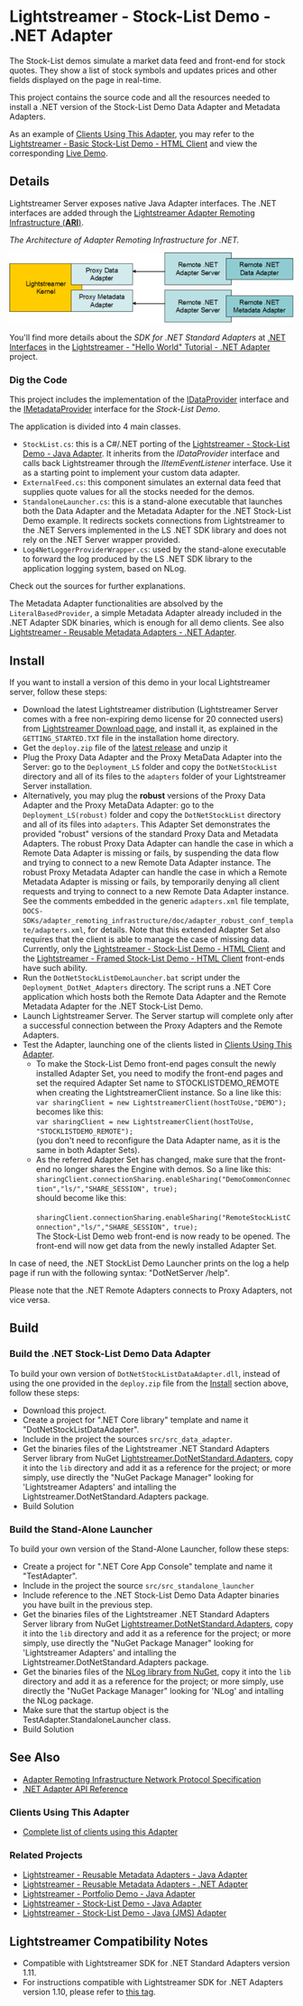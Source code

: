 # Lightstreamer - Stock-List Demo - .NET Adapter
<!-- START DESCRIPTION lightstreamer-example-stocklist-adapter-dotnet -->

The Stock-List demos simulate a market data feed and front-end for stock quotes. They show a list of stock symbols and updates prices and other fields displayed on the page in real-time.

This project contains the source code and all the resources needed to install a .NET version of the Stock-List Demo Data Adapter and Metadata Adapters.

As an example of [Clients Using This Adapter](https://github.com/Lightstreamer/Lightstreamer-example-StockList-adapter-dotnet#clients-using-this-adapter), you may refer to the [Lightstreamer - Basic Stock-List Demo - HTML Client](https://github.com/Lightstreamer/Lightstreamer-example-StockList-client-javascript#basic-stock-list-demo---html-client) and view the corresponding [Live Demo](http://demos.lightstreamer.com/StockListDemo_Basic).

## Details
Lightstreamer Server exposes native Java Adapter interfaces. The .NET interfaces are added through the [Lightstreamer Adapter Remoting Infrastructure (**ARI**)](http://www.lightstreamer.com/docs/adapter_generic_base/ARI%20Protocol.pdf).

*The Architecture of Adapter Remoting Infrastructure for .NET.*

![General Architecture](generalarchitecture_new.png)

You'll find more details about the *SDK for .NET Standard Adapters* at [.NET Interfaces](https://github.com/Lightstreamer/Lightstreamer-example-HelloWorld-adapter-dotnet/blob/master/README.md#net-interfaces) in the [Lightstreamer - "Hello World" Tutorial - .NET Adapter](https://github.com/Lightstreamer/Lightstreamer-example-HelloWorld-adapter-dotnet) project.

### Dig the Code

This project includes the implementation of the [IDataProvider](http://www.lightstreamer.com/docs/adapter_dotnet_api/Lightstreamer_Interfaces_Data_IDataProvider.html) interface and the [IMetadataProvider](http://www.lightstreamer.com/docs/adapter_dotnet_api/Lightstreamer_Interfaces_Metadata_IMetadataProvider.html) interface for the *Stock-List Demo*. 

The application is divided into 4 main classes.

* `StockList.cs`: this is a C#/.NET porting of the [Lightstreamer - Stock-List Demo - Java Adapter](https://github.com/Lightstreamer/Lightstreamer-example-StockList-adapter-java). It inherits from the *IDataProvider* interface and calls back Lightstreamer through the *IItemEventListener* interface. Use it as a starting point to implement your custom data adapter.
* `ExternalFeed.cs`: this component simulates an external data feed that supplies quote values for all the stocks needed for the demos.
* `StandaloneLauncher.cs`: this is a stand-alone executable that launches both the Data Adapter and the Metadata Adapter for the .NET Stock-List Demo example. It redirects sockets connections from Lightstreamer to the .NET Servers implemented in the LS .NET SDK library and does not rely on the .NET Server wrapper provided.
* `Log4NetLoggerProviderWrapper.cs`: used by the stand-alone executable to forward the log produced by the LS .NET SDK library to the application logging system, based on NLog.<br>

Check out the sources for further explanations.

The Metadata Adapter functionalities are absolved by the `LiteralBasedProvider`, a simple Metadata Adapter already included in the .NET Adapter SDK binaries, which is enough for all demo clients.
See also [Lightstreamer - Reusable Metadata Adapters - .NET Adapter](https://github.com/Lightstreamer/Lightstreamer-example-ReusableMetadata-adapter-dotnet).

<!-- END DESCRIPTION lightstreamer-example-stocklist-adapter-dotnet -->

## Install

If you want to install a version of this demo in your local Lightstreamer server, follow these steps:
* Download the latest Lightstreamer distribution (Lightstreamer Server comes with a free non-expiring demo license for 20 connected users) from [Lightstreamer Download page](https://lightstreamer.com/download/), and install it, as explained in the `GETTING_STARTED.TXT` file in the installation home directory.
* Get the `deploy.zip` file of the [latest release](https://github.com/Lightstreamer/Lightstreamer-example-StockList-adapter-dotnet/releases) and unzip it
* Plug the Proxy Data Adapter and the Proxy MetaData Adapter into the Server: go to the `Deployment_LS` folder and copy the `DotNetStockList` directory and all of its files to the `adapters` folder of your Lightstreamer Server installation.
* Alternatively, you may plug the **robust** versions of the Proxy Data Adapter and the Proxy MetaData Adapter: go to the `Deployment_LS(robust)` folder and copy the `DotNetStockList` directory and all of its files into `adapters`. This Adapter Set demonstrates the provided "robust" versions of the standard Proxy Data and Metadata Adapters. The robust Proxy Data Adapter can handle the case in which a Remote Data Adapter is missing or fails, by suspending the data flow and trying to connect to a new Remote Data Adapter instance. The robust Proxy Metadata Adapter can handle the case in which a Remote Metadata Adapter is missing or fails, by temporarily denying all client requests and trying to connect to a new Remote Data Adapter instance. See the comments embedded in the generic `adapters.xml` file template, `DOCS-SDKs/adapter_remoting_infrastructure/doc/adapter_robust_conf_template/adapters.xml`, for details. Note that this extended Adapter Set also requires that the client is able to manage the case of missing data. Currently, only the [Lightstreamer - Stock-List Demo - HTML Client](https://github.com/Lightstreamer/Lightstreamer-example-StockList-client-javascript#stocklist-demo) and the [Lightstreamer - Framed Stock-List Demo - HTML Client](https://github.com/Lightstreamer/Lightstreamer-example-StockList-client-javascript#framed-stocklist-demo) front-ends have such ability.
* Run the `DotNetStockListDemoLauncher.bat` script under the `Deployment_DotNet_Adapters` directory. The script runs a .NET Core application which hosts both the Remote Data Adapter and the Remote Metadata Adapter for the .NET Stock-List Demo.
* Launch Lightstreamer Server. The Server startup will complete only after a successful connection between the Proxy Adapters and the Remote Adapters.
* Test the Adapter, launching one of the clients listed in [Clients Using This Adapter](https://github.com/Lightstreamer/Lightstreamer-example-StockList-adapter-dotnet#clients-using-this-adapter).
    * To make the Stock-List Demo front-end pages consult the newly installed Adapter Set, you need to modify the front-end pages and set the required Adapter Set name to STOCKLISTDEMO_REMOTE when creating the LightstreamerClient instance. So a line like this:<BR/>
`var sharingClient = new LightstreamerClient(hostToUse,"DEMO");`<BR/>
becomes like this:<BR/>
`var sharingClient = new LightstreamerClient(hostToUse, "STOCKLISTDEMO_REMOTE");`<BR/>
(you don't need to reconfigure the Data Adapter name, as it is the same in both Adapter Sets).
    * As the referred Adapter Set has changed, make sure that the front-end no longer shares the Engine with demos.
So a line like this:<BR/>
`sharingClient.connectionSharing.enableSharing("DemoCommonConnection","ls/","SHARE_SESSION", true);`<BR/>
should become like this:<BR/>
`  sharingClient.connectionSharing.enableSharing("RemoteStockListConnection","ls/","SHARE_SESSION", true);`<BR/>
The Stock-List Demo web front-end is now ready to be opened. The front-end will now get data from the newly installed Adapter Set.

In case of need, the .NET StockList Demo Launcher prints on the log a help page if run with the following syntax: "DotNetServer /help".

Please note that the .NET Remote Adapters connects to Proxy Adapters, not vice versa.

## Build 

### Build the .NET Stock-List Demo Data Adapter

To build your own version of `DotNetStockListDataAdapter.dll`, instead of using the one provided in the `deploy.zip` file from the [Install](https://github.com/Lightstreamer/Lightstreamer-example-StockList-adapter-dotnet#install) section above, follow these steps:
* Download this project.
* Create a project for ".NET Core library" template and name it "DotNetStockListDataAdapter".
* Include in the project the sources `src/src_data_adapter`.
* Get the binaries files of the Lightstreamer .NET Standard Adapters Server library from NuGet [Lightstreamer.DotNetStandard.Adapters](https://www.nuget.org/packages/Lightstreamer.DotNetStandard.Adapters/), copy it into the `lib` directory and add it as a reference for the project; or more simply, use directly the "NuGet Package Manager" looking for 'Lightstreamer Adapters' and intalling the Lightstreamer.DotNetStandard.Adapters package.
* Build Solution

### Build the Stand-Alone Launcher
To build your own version of the Stand-Alone Launcher, follow these steps:
* Create a project for ".NET Core App Console" template and name it "TestAdapter".
* Include in the project the source `src/src_standalone_launcher`
* Include reference to the .NET Stock-List Demo Data Adapter binaries you have built in the previous step. 
* Get the binaries files of the Lightstreamer .NET Standard Adapters Server library from NuGet [Lightstreamer.DotNetStandard.Adapters](https://www.nuget.org/packages/Lightstreamer.DotNetStandard.Adapters/), copy it into the `lib` directory and add it as a reference for the project; or more simply, use directly the "NuGet Package Manager" looking for 'Lightstreamer Adapters' and intalling the Lightstreamer.DotNetStandard.Adapters package.
* Get the binaries files of the [NLog library from NuGet](https://www.nuget.org/packages/NLog/), copy it into the `lib` directory and add it as a reference for the project; or more simply, use directly the "NuGet Package Manager" looking for 'NLog' and intalling the NLog package.
* Make sure that the startup object is the TestAdapter.StandaloneLauncher class.
* Build Solution

## See Also

* [Adapter Remoting Infrastructure Network Protocol Specification](http://www.lightstreamer.com/docs/adapter_generic_base/ARI%20Protocol.pdf)
* [.NET Adapter API Reference](http://www.lightstreamer.com/docs/adapter_dotnet_api/frames.html)

### Clients Using This Adapter

<!-- START RELATED_ENTRIES -->

* [Complete list of clients using this Adapter](https://github.com/Lightstreamer?utf8=%E2%9C%93&q=lightstreamer-example-stocklist-client&type=&language=)

<!-- END RELATED_ENTRIES -->
### Related Projects
* [Lightstreamer - Reusable Metadata Adapters - Java Adapter](https://github.com/Lightstreamer/Lightstreamer-example-ReusableMetadata-adapter-java)
* [Lightstreamer - Reusable Metadata Adapters - .NET Adapter](https://github.com/Lightstreamer/Lightstreamer-example-ReusableMetadata-adapter-dotnet)
* [Lightstreamer - Portfolio Demo - Java Adapter](https://github.com/Lightstreamer/Lightstreamer-example-Portfolio-adapter-java)
* [Lightstreamer - Stock-List Demo - Java Adapter](https://github.com/Lightstreamer/Lightstreamer-example-StockList-adapter-java)
* [Lightstreamer - Stock-List Demo - Java (JMS) Adapter](https://github.com/Lightstreamer/Lightstreamer-example-StockList-adapter-JMS)

## Lightstreamer Compatibility Notes

* Compatible with Lightstreamer SDK for .NET Standard Adapters version 1.11.
* For instructions compatible with Lightstreamer SDK for .NET Adapters version 1.10, please refer to [this tag](https://github.com/Lightstreamer/Lightstreamer-example-StockList-adapter-dotnet/tree/current_1.10).

